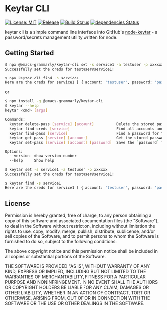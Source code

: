 # Keytar CLI

[![License: MIT](https://img.shields.io/badge/License-MIT-green.svg)](https://opensource.org/licenses/MIT)
[![Release](https://img.shields.io/github/release/emacs-grammarly/keytar-cli.svg?logo=github)](https://github.com/emacs-grammarly/keytar-cli/releases/latest)
[![Build Status](https://travis-ci.com/emacs-grammarly/keytar-cli.svg?branch=master)](https://travis-ci.com/emacs-grammarly/keytar-cli)
[![dependencies Status](https://status.david-dm.org/gh/emacs-grammarly/keytar-cli.svg)](https://david-dm.org/emacs-grammarly/keytar-cli)

keytar cli is a simple command line interface into GitHub's [node-keytar](https://github.com/atom/node-keytar) - a password/secrets management utility written for node.

## Getting Started

```bash
$ npx @emacs-grammarly/keytar-cli set -s service1 -a testuser -p xxxxxx
Successfully set the creds for testuser@service1!

$ npx keytar-cli find -s service1
Here are the creds for service1 [ { account: 'testuser', password: 'password' } ]
```
or

```bash
$ npm install -g @emacs-grammarly/keytar-cli
$ keytar --help
keytar <cmd> [args]

Commands:
  keytar delete-pass [service] [account]          Delete the stored password for the `service` and `account`
  keytar find-creds [service]                     Find all accounts and password for the `service` in the keychain
  keytar find-pass [service]                      Find a password for the `service` in the keychain
  keytar get-pass [service] [account]             Get the stored password for the `service` and `account`
  keytar set-pass [service] [account] [password]  Save the `password` for the `service` and `account` to the keychain

Options:
  --version  Show version number                                       [boolean]
  --help     Show help                                                 [boolean]

$ keytar set -s service1 -a testuser -p xxxxxx
Successfully set the creds for testuser@service1!

$ keytar find -s service1
Here are the creds for service1 [ { account: 'testuser', password: 'password' } ]
```

## License

Permission is hereby granted, free of charge, to any person obtaining a copy
of this software and associated documentation files (the "Software"), to deal
in the Software without restriction, including without limitation the rights
to use, copy, modify, merge, publish, distribute, sublicense, and/or sell
copies of the Software, and to permit persons to whom the Software is
furnished to do so, subject to the following conditions:

The above copyright notice and this permission notice shall be included in all
copies or substantial portions of the Software.

THE SOFTWARE IS PROVIDED "AS IS", WITHOUT WARRANTY OF ANY KIND, EXPRESS OR
IMPLIED, INCLUDING BUT NOT LIMITED TO THE WARRANTIES OF MERCHANTABILITY,
FITNESS FOR A PARTICULAR PURPOSE AND NONINFRINGEMENT. IN NO EVENT SHALL THE
AUTHORS OR COPYRIGHT HOLDERS BE LIABLE FOR ANY CLAIM, DAMAGES OR OTHER
LIABILITY, WHETHER IN AN ACTION OF CONTRACT, TORT OR OTHERWISE, ARISING FROM,
OUT OF OR IN CONNECTION WITH THE SOFTWARE OR THE USE OR OTHER DEALINGS IN THE
SOFTWARE.
